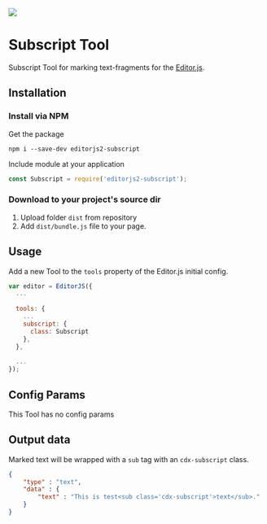 ![](https://badgen.net/badge/Editor.js/v2.0/blue)

# Subscript Tool

Subscript Tool for marking text-fragments for the [Editor.js](https://ifmo.su/editor).

## Installation

### Install via NPM

Get the package

```shell
npm i --save-dev editorjs2-subscript
```

Include module at your application

```javascript
const Subscript = require('editorjs2-subscript');
```

### Download to your project's source dir

1. Upload folder `dist` from repository
2. Add `dist/bundle.js` file to your page.

## Usage

Add a new Tool to the `tools` property of the Editor.js initial config.

```javascript
var editor = EditorJS({
  ...
  
  tools: {
    ...
    subscript: {
      class: Subscript
    },
  },
  
  ...
});
```

## Config Params

This Tool has no config params

## Output data

Marked text will be wrapped with a `sub` tag with an `cdx-subscript` class.

```json
{
    "type" : "text",
    "data" : {
        "text" : "This is test<sub class='cdx-subscript'>text</sub>."
    }
}
```
